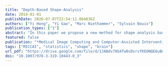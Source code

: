 ```yaml
---
title: "Depth-Based Shape-Analysis"
date: 2014-01-01
publishDate: 2020-07-07T22:54:11.064836Z
authors: ["Yi Hong", "Yi Gao", "Marc Niethammer", "Sylvain Bouix"]
publication_types: ["1"]
abstract: "In this paper we propose a new method for shape analysis based on the depth-ordering of shapes. We use this depth-ordering to non-parametrically define depth with respect to a normal control population. This allows us to quantify differences with respect to “normality”. We combine this approach with a permutation test allowing it to test for localized shape differences. The method is evaluated on a synthetically generated striatum dataset as well as on a real caudate dataset."
featured: false
publication: "*Medical Image Computing and Computer-Assisted Intervention - MICCAI 2014 - 17th International Conference, Boston, MA, USA, September 14-18, 2014, Proceedings, Part III*"
tags: ["MICCAI", "statistics", "shape", "brain"]
url_pdf: "https://drive.google.com/file/d/1JABdv78b4Tw0vDsrvfKEONQE6uBm8FA-"
doi: "10.1007/978-3-319-10443-0_3"
---
```


